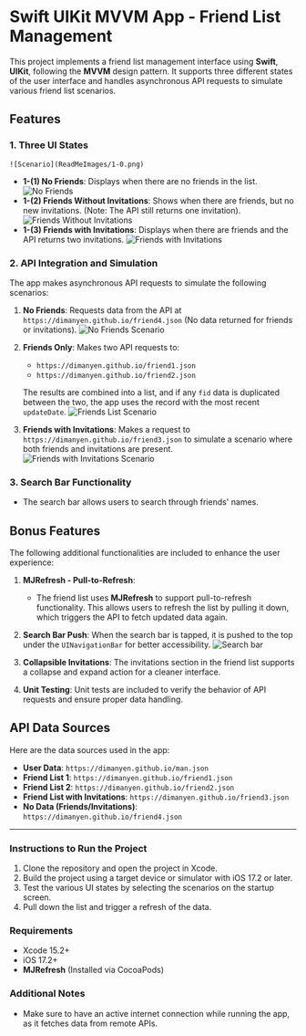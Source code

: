 
# Swift UIKit MVVM App - Friend List Management

This project implements a friend list management interface using **Swift**, **UIKit**, following the **MVVM** design pattern. 
It supports three different states of the user interface and handles asynchronous API requests to simulate various friend list scenarios.

## Features

### 1. Three UI States
    ![Scenario](ReadMeImages/1-0.png)
- **1-(1) No Friends**: Displays when there are no friends in the list.
    ![No Friends](/mnt/data/1-0-corrected.png)
- **1-(2) Friends Without Invitations**: Shows when there are friends, but no new invitations. (Note: The API still returns one invitation).
    ![Friends Without Invitations](/mnt/data/1-1-corrected.png)
- **1-(3) Friends with Invitations**: Displays when there are friends and the API returns two invitations.
    ![Friends with Invitations](/mnt/data/1-2-corrected.png)

### 2. API Integration and Simulation

The app makes asynchronous API requests to simulate the following scenarios:

1. **No Friends**: Requests data from the API at `https://dimanyen.github.io/friend4.json` (No data returned for friends or invitations).
    ![No Friends Scenario](ReadMeImages/1-1-no-friends.png)
   
2. **Friends Only**: Makes two API requests to:
    - `https://dimanyen.github.io/friend1.json`
    - `https://dimanyen.github.io/friend2.json`
   
    The results are combined into a list, and if any `fid` data is duplicated between the two, the app uses the record with the most recent `updateDate`.
    ![Friends List Scenario](ReadMeImages/1-2.png)

3. **Friends with Invitations**: Makes a request to `https://dimanyen.github.io/friend3.json` to simulate a scenario where both friends and invitations are present.
    ![Friends with Invitations Scenario](ReadMeImages/1-3-2-stacked.png)

### 3. Search Bar Functionality

- The search bar allows users to search through friends' names.


## Bonus Features

The following additional functionalities are included to enhance the user experience:

1. **MJRefresh - Pull-to-Refresh**:
    - The friend list uses **MJRefresh** to support pull-to-refresh functionality. This allows users to refresh the list by pulling it down, which triggers the API to fetch updated data again.
   
2. **Search Bar Push**: When the search bar is tapped, it is pushed to the top under the `UINavigationBar` for better accessibility.
    ![Search bar](ReadMeImages/1-3-3-search-bar.png)

3. **Collapsible Invitations**: The invitations section in the friend list supports a collapse and expand action for a cleaner interface.

4. **Unit Testing**: Unit tests are included to verify the behavior of API requests and ensure proper data handling.

## API Data Sources

Here are the data sources used in the app:

- **User Data**: `https://dimanyen.github.io/man.json`
- **Friend List 1**: `https://dimanyen.github.io/friend1.json`
- **Friend List 2**: `https://dimanyen.github.io/friend2.json`
- **Friend List with Invitations**: `https://dimanyen.github.io/friend3.json`
- **No Data (Friends/Invitations)**: `https://dimanyen.github.io/friend4.json`

---

### Instructions to Run the Project

1. Clone the repository and open the project in Xcode.
2. Build the project using a target device or simulator with iOS 17.2 or later.
3. Test the various UI states by selecting the scenarios on the startup screen.
4. Pull down the list and trigger a refresh of the data.

### Requirements

- Xcode 15.2+
- iOS 17.2+
- **MJRefresh** (Installed via CocoaPods)

### Additional Notes

- Make sure to have an active internet connection while running the app, as it fetches data from remote APIs.
